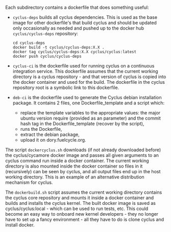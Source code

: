
Each subdirectory contains a dockerfile that does something useful:

* ``cyclus-deps`` builds all cyclus dependencies.  This is used as the base
  image for other dockerfile's that build cyclus and should be updated only
  occasionally as needed and pushed up to the docker hub
  ``cyclus/cyclus-deps`` repository:

  ```
  cd cyclus-deps
  docker build -t cyclus/cyclus-deps:X.X .
  docker tag cyclus/cyclus-deps:X.X cyclus/cyclus:latest
  docker push cyclus/cyclus-deps
  ```

* ``cyclus-ci`` is the dockerfile used for running cyclus on a continuous
  integration service.  This dockerfile assumes that the current working
  directory is a cyclus repository - and that version of cyclus is copied into
  the docker container and used for the build.  The dockerfile in the cyclus
  repository root is a symbolic link to this dockerfile.

* ``deb-ci`` is the dockerfile used to generate the Cyclus debian installation
  package. It contains 2 files, one Dockerfile_template and a script which:
    * replace the template variables to the appropriate values: the major ubuntu
      version require (provided as an parameter) and the commit hash tag in the
      Dockerfile_template (recover by the script),
    * runs the Dockerfile,
    * extract the debian package,
    * upload it on dory.fuelcycle.org.

The script ``dockercyclus.sh`` downloads (if not already downloaded before)
the cyclus/cycamore docker image and passes all given arguments to an cyclus
command run inside a docker container.  The current working directory is also
mounted inside the docker container so files in it (recursively) can be seen
by cyclus, and all output files end up in the host working directory.  This is
an example of an alternative distribution mechanism for cyclus.

The ``dockerbuild.sh`` script assumes the current working directory contains
the cyclus core repository and mounts it inside a docker container and builds
and installs the cyclus kernel.  The built docker image is saved as
cyclus/cyclus:local - which can be used to run tests, etc.  This could become
an easy way to onboard new kernel developers - they no longer have to set up a
fancy environment - all they have to do is clone cyclus and install docker.
